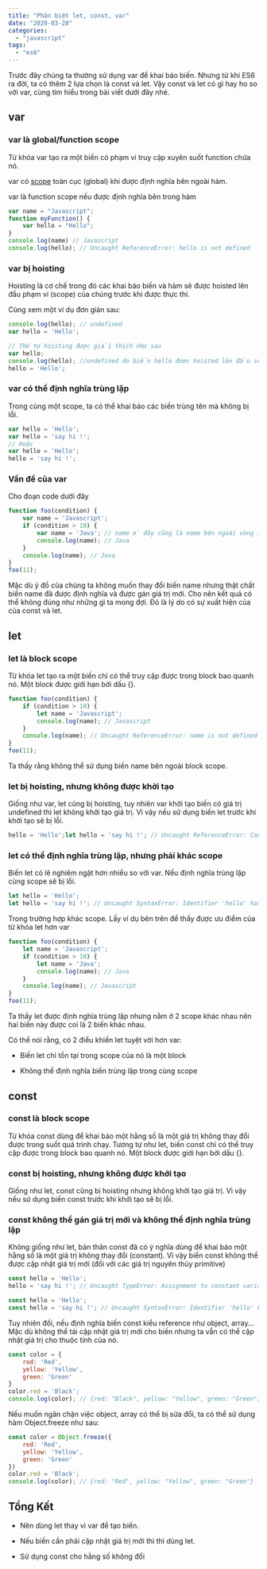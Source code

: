 ```yaml
---
title: "Phân biệt let, const, var"
date: "2020-03-28"
categories: 
  - "javascript"
tags: 
  - "es6"
---
```


Trước đây chúng ta thường sử dụng var để khai báo biến. Nhưng từ khi ES6 ra đời, ta có thêm 2 lựa chọn là const và let. Vậy const và let có gì hay ho so với var, cùng tìm hiểu trong bài viết dưới đây nhé.

## var

### var là global/function scope

Từ khóa var tạo ra một biến có phạm vi truy cập xuyên suốt function chứa nó.

var có [scope](/scope-trong-javascript) toàn cục (global) khi được định nghĩa bên ngoài hàm.

var là function scope nếu được định nghĩa bên trong hàm

```js
var name = "Javascript";
function myFunction() {
    var hello = "Hello";
}
console.log(name) // Javascript
console.log(hello); // Uncaught ReferenceError: hello is not defined
```

### var bị hoisting

Hoisting là cơ chế trong đó các khai báo biến và hàm sẽ được hoisted lên đầu phạm vi (scope) của chúng trước khi được thực thi.

Cùng xem một ví dụ đơn giản sau:

```js
console.log(hello); // undefined
var hello = 'Hello';

// Thứ tự hoisting được giải thích như sau
var hello;
console.log(hello); //undefined do biến hello được hoisted lên đầu scope và được thực thi trước khi gán giá trị
hello = 'Hello';
```

### var có thể định nghĩa trùng lặp

Trong cùng một scope, ta có thể khai báo các biến trùng tên mà không bị lỗi.

```js
var hello = 'Hello';
var hello = 'say hi !';
// Hoặc
var hello = 'Hello';
hello = 'say hi !';
```

### Vấn đề của var

Cho đoạn code dưới đây

```js
function foo(condition) {
    var name = 'Javascript';
    if (condition > 10) {
        var name = 'Java'; // name ở đây cũng là name bên ngoài vòng if.
        console.log(name); // Java
    }
    console.log(name); // Java
}
foo(11);
```

Mặc dù ý đồ của chúng ta không muốn thay đổi biến name nhưng thật chất biến name đã được định nghĩa và được gán giá trị mới. Cho nên kết quả có thể không đúng như những gì ta mong đợi. Đó là lý do có sự xuất hiện của của const và let.

## let

### let là block scope

Từ khóa let tạo ra một biến chỉ có thể truy cập được trong block bao quanh nó. Một block được giới hạn bởi dấu {}.

```js
function foo(condition) {
    if (condition > 10) {
        let name = 'Javascript';
        console.log(name); // Javascript
    }
    console.log(name); // Uncaught ReferenceError: name is not defined
}
foo(11);
```

Ta thấy rằng không thể sử dụng biến name bên ngoài block scope.

### let bị hoisting, nhưng không được khởi tạo

Giống như var, let cũng bị hoisting, tuy nhiên var khởi tạo biến có giá trị undefined thì let không khởi tạo giá trị. Vì vậy nếu sử dụng biến let trước khi khởi tạo sẽ bị lỗi.

```js
hello = 'Hello';let hello = 'say hi !'; // Uncaught ReferenceError: Cannot access 'hello' before initialization
```

### let có thể định nghĩa trùng lặp, nhưng phải khác scope

Biến let có lẽ nghiêm ngặt hơn nhiều so với var. Nếu định nghĩa trùng lặp cùng scope sẽ bị lỗi.

```js
let hello = 'Hello';
let hello = 'say hi !'; // Uncaught SyntaxError: Identifier 'hello' has already been declared
```

Trong trường hợp khác scope. Lấy ví dụ bên trên để thấy được ưu điểm của từ khóa let hơn var

```js
function foo(condition) {
    let name = 'Javascript';
    if (condition > 10) {
        let name = 'Java';
        console.log(name); // Java
    }
    console.log(name); // Javascript
}
foo(11);
```

Ta thấy let được định nghĩa trùng lặp nhưng nằm ở 2 scope khác nhau nên hai biến này được coi là 2 biến khác nhau.

Có thể nói rằng, có 2 điều khiến let tuyệt vời hơn var:

- Biến let chỉ tồn tại trong scope của nó là một block

- Không thể định nghĩa biến trùng lặp trong cùng scope

## const

### const là block scope

Từ khóa const dùng để khai báo một hằng số là một giá trị không thay đổi được trong suốt quá trình chạy. Tương tự như let, biến const chỉ có thể truy cập được trong block bao quanh nó. Một block được giới hạn bởi dấu {}.

### const bị hoisting, nhưng không được khởi tạo

Giống như let, const cũng bị hoisting nhưng không khởi tạo giá trị. Vì vậy nếu sử dụng biến const trước khi khởi tạo sẽ bị lỗi.

### const không thể gán giá trị mới và không thể định nghĩa trùng lặp

Không giống như let, bản thân const đã có ý nghĩa dùng để khai báo một hằng số là một giá trị không thay đổi (constant). Vì vậy biến const không thể được cập nhật giá trị mới (đối với các giá trị nguyên thủy primitive)

```js
const hello = 'Hello';
hello = 'say hi !'; // Uncaught TypeError: Assignment to constant variable.
```

```js
const hello = 'Hello';
const hello = 'say hi !'; // Uncaught SyntaxError: Identifier 'hello' has already been declared.
```

Tuy nhiên đối, nếu định nghĩa biến const kiểu reference như object, array… Mặc dù không thể tái cập nhật giá trị mới cho biến nhưng ta vẫn có thể cập nhật giá trị cho thuộc tính của nó.

```js
const color = {
    red: 'Red',
    yellow: 'Yellow',
    green: 'Green'
}
color.red = 'Black';
console.log(color); // {red: "Black", yellow: "Yellow", green: "Green"}
```

Nếu muốn ngăn chặn việc object, array có thể bị sửa đổi, ta có thể sử dụng hàm Object.freeze như sau:

```js
const color = Object.freeze({
    red: 'Red',
    yellow: 'Yellow',
    green: 'Green'
})
color.red = 'Black';
console.log(color); // {red: "Red", yellow: "Yellow", green: "Green"}
```

## Tổng Kết

- Nên dùng let thay vì var để tạo biến.

- Nếu biến cần phải cập nhật giá trị mới thì thì dùng let.

- Sử dụng const cho hằng số không đổi
